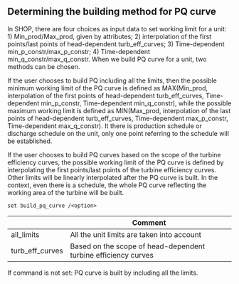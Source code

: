 ## Determining the building method for PQ curve
In SHOP, there are four choices as input data to set working limit for a unit: 1) Min_prod/Max_prod, given by [](generator) attributes; 2) interpolation of the first points/last points of head-dependent turb_eff_curves; 3) Time-dependent min_p_constr/max_p_constr; 4) Time-dependent min_q_constr/max_q_constr. When we build PQ curve for a unit, two methods can be chosen.

If the user chooses to build PQ including all the limits, then the possible minimum working limit of the PQ curve is defined as MAX(Min_prod, interpolation of the first points of head-dependent turb_eff_curves, Time-dependent min_p_constr, Time-dependent min_q_constr), while the possible maximum working limit is defined as MIN(Max_prod, interpolation of the last points of head-dependent turb_eff_curves, Time-dependent max_p_constr, Time-dependent max_q_constr). It there is production schedule or discharge schedule on the unit, only one point referring to the schedule will be established.

If the user chooses to build PQ curves based on the scope of the turbine efficiency curves, the possible working limit of the PQ curve is defined by interpolating the first points/last points of the turbine efficiency curves. Other limits will be linearly interpolated after the PQ curve is built. In the context, even there is a schedule, the whole PQ curve reflecting the working area of the turbine will be built.
```
set build_pq_curve /<option>
```

|<option>|Comment|
|---|---|
|all_limits|All the unit limits are taken into account|
|turb_eff_curves|Based on the scope of head-dependent turbine efficiency curves|

If command is not set: PQ curve is built by including all the limits.